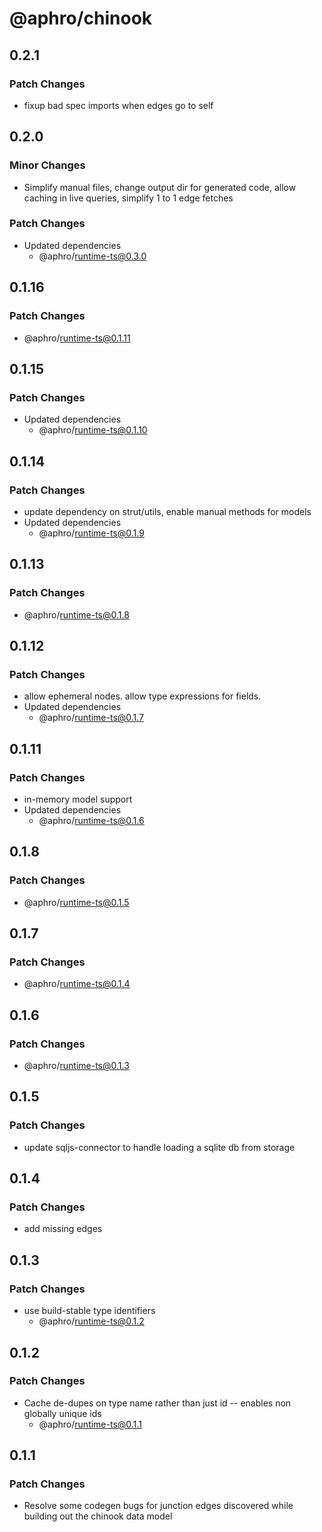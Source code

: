 # @aphro/chinook

## 0.2.1

### Patch Changes

- fixup bad spec imports when edges go to self

## 0.2.0

### Minor Changes

- Simplify manual files, change output dir for generated code, allow caching in live queries, simplify 1 to 1 edge fetches

### Patch Changes

- Updated dependencies
  - @aphro/runtime-ts@0.3.0

## 0.1.16

### Patch Changes

- @aphro/runtime-ts@0.1.11

## 0.1.15

### Patch Changes

- Updated dependencies
  - @aphro/runtime-ts@0.1.10

## 0.1.14

### Patch Changes

- update dependency on strut/utils, enable manual methods for models
- Updated dependencies
  - @aphro/runtime-ts@0.1.9

## 0.1.13

### Patch Changes

- @aphro/runtime-ts@0.1.8

## 0.1.12

### Patch Changes

- allow ephemeral nodes. allow type expressions for fields.
- Updated dependencies
  - @aphro/runtime-ts@0.1.7

## 0.1.11

### Patch Changes

- in-memory model support
- Updated dependencies
  - @aphro/runtime-ts@0.1.6

## 0.1.8

### Patch Changes

- @aphro/runtime-ts@0.1.5

## 0.1.7

### Patch Changes

- @aphro/runtime-ts@0.1.4

## 0.1.6

### Patch Changes

- @aphro/runtime-ts@0.1.3

## 0.1.5

### Patch Changes

- update sqljs-connector to handle loading a sqlite db from storage

## 0.1.4

### Patch Changes

- add missing edges

## 0.1.3

### Patch Changes

- use build-stable type identifiers
  - @aphro/runtime-ts@0.1.2

## 0.1.2

### Patch Changes

- Cache de-dupes on type name rather than just id -- enables non globally unique ids
  - @aphro/runtime-ts@0.1.1

## 0.1.1

### Patch Changes

- Resolve some codegen bugs for junction edges discovered while building out the chinook data model
